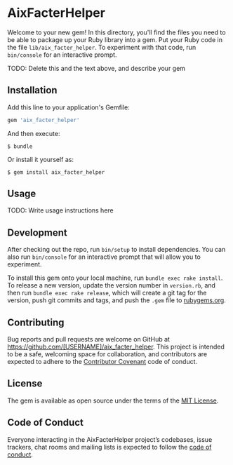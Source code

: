 # AixFacterHelper

Welcome to your new gem! In this directory, you'll find the files you need to be able to package up your Ruby library into a gem. Put your Ruby code in the file `lib/aix_facter_helper`. To experiment with that code, run `bin/console` for an interactive prompt.

TODO: Delete this and the text above, and describe your gem

## Installation

Add this line to your application's Gemfile:

```ruby
gem 'aix_facter_helper'
```

And then execute:

    $ bundle

Or install it yourself as:

    $ gem install aix_facter_helper

## Usage

TODO: Write usage instructions here

## Development

After checking out the repo, run `bin/setup` to install dependencies. You can also run `bin/console` for an interactive prompt that will allow you to experiment.

To install this gem onto your local machine, run `bundle exec rake install`. To release a new version, update the version number in `version.rb`, and then run `bundle exec rake release`, which will create a git tag for the version, push git commits and tags, and push the `.gem` file to [rubygems.org](https://rubygems.org).

## Contributing

Bug reports and pull requests are welcome on GitHub at https://github.com/[USERNAME]/aix_facter_helper. This project is intended to be a safe, welcoming space for collaboration, and contributors are expected to adhere to the [Contributor Covenant](http://contributor-covenant.org) code of conduct.

## License

The gem is available as open source under the terms of the [MIT License](https://opensource.org/licenses/MIT).

## Code of Conduct

Everyone interacting in the AixFacterHelper project’s codebases, issue trackers, chat rooms and mailing lists is expected to follow the [code of conduct](https://github.com/[USERNAME]/aix_facter_helper/blob/master/CODE_OF_CONDUCT.md).
